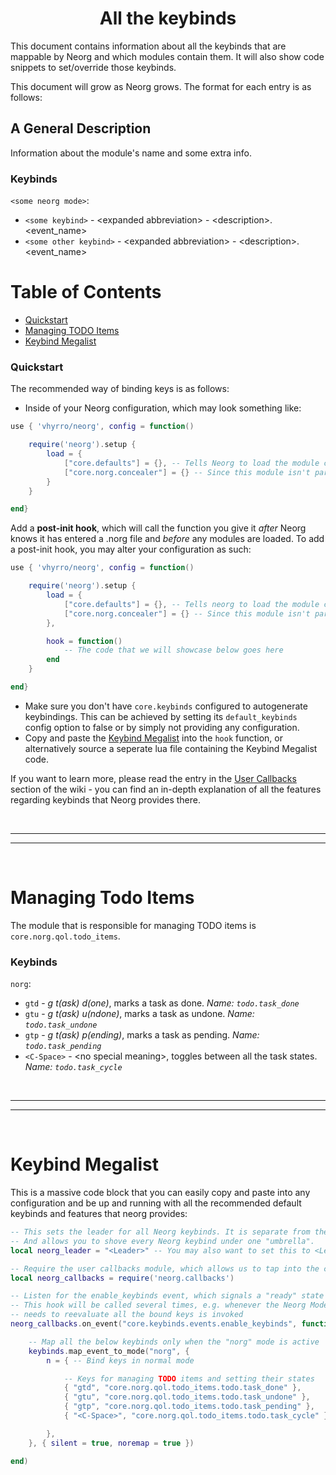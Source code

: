 <div align="center">

# All the keybinds

</div>

This document contains information about all the keybinds that are mappable by Neorg and which modules
contain them. It will also show code snippets to set/override those keybinds.

This document will grow as Neorg grows. The format for each entry is as follows:

## A General Description
Information about the module's name and some extra info.

### Keybinds

`<some neorg mode>`:
- `<some keybind>` - \<expanded abbreviation\> - \<description\>. \<event_name\>
- `<some other keybind>` - \<expanded abbreviation\> - \<description\>. \<event_name\>

# Table of Contents
- [Quickstart](#quickstart)
- [Managing TODO Items](#managing-todo-items)
- [Keybind Megalist](#keybind-megalist)


### Quickstart
The recommended way of binding keys is as follows:
- Inside of your Neorg configuration, which may look something like:
```lua
use { 'vhyrro/neorg', config = function()

	require('neorg').setup {
		load = {
			["core.defaults"] = {},	-- Tells Neorg to load the module called core.defaults with no extra data
			["core.norg.concealer"] = {} -- Since this module isn't part of core.defaults, we can include it ourselves, like so
		}
	}

end}
```

Add a **post-init hook**, which will call the function you give it _after_ Neorg knows it has entered a .norg file and _before_
any modules are loaded. To add a post-init hook, you may alter your configuration as such:
```lua
use { 'vhyrro/neorg', config = function()

	require('neorg').setup {
		load = {
			["core.defaults"] = {},	-- Tells neorg to load the module called core.defaults with no extra data
			["core.norg.concealer"] = {} -- Since this module isn't part of core.defaults, we can include it ourselves, like so
		},

		hook = function()
			-- The code that we will showcase below goes here
		end
	}

end}
```

- Make sure you don't have `core.keybinds` configured to autogenerate keybindings. This can be achieved by setting its `default_keybinds` config
option to false or by simply not providing any configuration.
- Copy and paste the [Keybind Megalist](#keybind-megalist) into the `hook` function, or alternatively source a seperate
lua file containing the Keybind Megalist code.

If you want to learn more, please read the entry in the [User Callbacks](https://github.com/vhyrro/neorg/wiki/User-Callbacks#binding-keys-with-user-callbacks)
section of the wiki - you can find an in-depth explanation of all the features regarding keybinds that Neorg provides there.

<br>

---
---

<br>

# Managing Todo Items
The module that is responsible for managing TODO items is `core.norg.qol.todo_items`.
### Keybinds
`norg`:
- `gtd` - _g t(ask) d(one)_, marks a task as done. *Name: `todo.task_done`*
- `gtu` - _g t(ask) u(ndone)_, marks a task as undone. *Name: `todo.task_undone`*
- `gtp` - _g t(ask) p(ending)_, marks a task as pending. *Name: `todo.task_pending`*
- `<C-Space>` - \<no special meaning\>, toggles between all the task states. *Name: `todo.task_cycle`*

<br>

---
---

<br>

# Keybind Megalist
This is a massive code block that you can easily copy and paste into any configuration and be up and running with all the recommended default keybinds and features that neorg provides:
```lua
-- This sets the leader for all Neorg keybinds. It is separate from the regular <Leader>,
-- And allows you to shove every Neorg keybind under one "umbrella".
local neorg_leader = "<Leader>" -- You may also want to set this to <Leader>o for "organization"

-- Require the user callbacks module, which allows us to tap into the core of Neorg
local neorg_callbacks = require('neorg.callbacks')

-- Listen for the enable_keybinds event, which signals a "ready" state meaning we can bind keys.
-- This hook will be called several times, e.g. whenever the Neorg Mode changes or an event that
-- needs to reevaluate all the bound keys is invoked
neorg_callbacks.on_event("core.keybinds.events.enable_keybinds", function(_, keybinds)

	-- Map all the below keybinds only when the "norg" mode is active
	keybinds.map_event_to_mode("norg", {
		n = { -- Bind keys in normal mode

			-- Keys for managing TODO items and setting their states
			{ "gtd", "core.norg.qol.todo_items.todo.task_done" },
			{ "gtu", "core.norg.qol.todo_items.todo.task_undone" },
			{ "gtp", "core.norg.qol.todo_items.todo.task_pending" },
			{ "<C-Space>", "core.norg.qol.todo_items.todo.task_cycle" }

		},
	}, { silent = true, noremap = true })

end)
```
